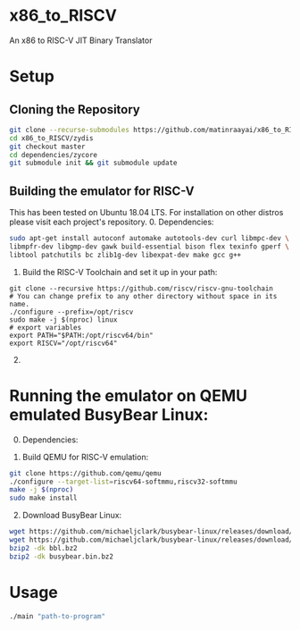 # x86_to_RISCV
An x86 to RISC-V JIT Binary Translator

# Setup

## Cloning the Repository
```bash
git clone --recurse-submodules https://github.com/matinraayai/x86_to_RISCV/
cd x86_to_RISCV/zydis
git checkout master
cd dependencies/zycore
git submodule init && git submodule update
```
## Building the emulator for RISC-V
This has been tested on Ubuntu 18.04 LTS. For installation on other distros 
please visit each project's repository.
0. Dependencies:
```bash
sudo apt-get install autoconf automake autotools-dev curl libmpc-dev \
libmpfr-dev libgmp-dev gawk build-essential bison flex texinfo gperf \
libtool patchutils bc zlib1g-dev libexpat-dev make gcc g++
```
1. Build the RISC-V Toolchain and set it up in your path:
```
git clone --recursive https://github.com/riscv/riscv-gnu-toolchain
# You can change prefix to any other directory without space in its name.
./configure --prefix=/opt/riscv
sudo make -j $(nproc) linux
# export variables
export PATH="$PATH:/opt/riscv64/bin"
export RISCV="/opt/riscv64"
```
2. 

# Running the emulator on QEMU emulated BusyBear Linux:
0. Dependencies:

1. Build QEMU for RISC-V emulation:
```bash
git clone https://github.com/qemu/qemu
./configure --target-list=riscv64-softmmu,riscv32-softmmu
make -j $(nproc)
sudo make install
```
2. Download BusyBear Linux:
```bash
wget https://github.com/michaeljclark/busybear-linux/releases/download/v1.0/busybear.bin.bz2
wget https://github.com/michaeljclark/busybear-linux/releases/download/v1.0/bbl.bz2
bzip2 -dk bbl.bz2
bzip2 -dk busybear.bin.bz2
```


# Usage
```bash
./main "path-to-program"
```
